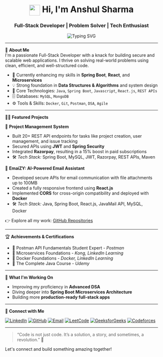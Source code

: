 <h1 align="center">
  <img src="https://media.giphy.com/media/hvRJCLFzcasrR4ia7z/giphy.gif" width="35" style="vertical-align: middle;" />
  Hi, I'm Anshul Sharma
</h1>
<h3 align="center">Full-Stack Developer | Problem Solver | Tech Enthusiast</h3>

<p align="center">
  <img src="https://readme-typing-svg.demolab.com?font=Fira+Code&weight=500&size=22&pause=1000&center=true&vCenter=true&width=435&lines=Passionate+Developer;Spring+Boot+%7C+React+%7C+Node.js;Building+Secure+%26+Scalable+Apps" alt="Typing SVG" />
</p>

---

🚀 **About Me**  
I'm a passionate Full-Stack Developer with a knack for building secure and scalable web applications. I thrive on solving real-world problems using clean, efficient, and well-structured code.

- 🔭 Currently enhancing my skills in **Spring Boot**, **React**, and **Microservices**
- 💡 Strong foundation in **Data Structures & Algorithms** and system design
- 🧰 Core Technologies: `Java`, `Spring Boot`, `Javascript`, `React.js`, `REST APIs`
- 🗄️ Databases: `MySQL`, `MongoDB`
- ⚙️ Tools & Skills: `Docker`, `Git`, `Postman`, `DSA`, `Agile`

---

👨‍💻 **Featured Projects**

🔹 **Project Management System**  
- Built 20+ REST API endpoints for tasks like project creation, user management, and issue tracking  
- Secured APIs using **JWT** and **Spring Security**  
- Integrated **Razorpay**, resulting in a 15% boost in paid subscriptions  
- 🛠️ *Tech Stack:* Spring Boot, MySQL, JWT, Razorpay, REST APIs, Maven

🔹 **EmaiZY: AI-Powered Email Assistant**  
- Developed secure APIs for email communication with file attachments up to 100MB  
- Created a fully responsive frontend using **React.js**  
- Implemented **CORS** for cross-origin compatibility and deployed with **Docker**  
- 🛠️ *Tech Stack:* Java, Spring Boot, React.js, JavaMail API, MySQL, Docker

👉 Explore all my work: [GitHub Repositories](https://github.com/anshulsharma0424?tab=repositories)

---

🏆 **Achievements & Certifications**

- 🥇 Postman API Fundamentals Student Expert - *Postman*  
- 🥇 Microservices Foundations - *Kong, LinkedIn Learning*  
- 🥇 Docker Foundations - *Docker, LinkedIn Learning*  
- 🥇 The Complete Java Course - *Udemy*  

---

🌱 **What I'm Working On**

- Improving my proficiency in **Advanced DSA**
- Diving deeper into **Spring Boot Microservices Architecture**
- Building more **production-ready full-stack apps**

---

🔗 **Connect with Me**

<p align="left">
  <a href="https://www.linkedin.com/in/anshulsharma0424" target="_blank"><img alt="LinkedIn" src="https://img.shields.io/badge/LinkedIn-blue?style=flat&logo=linkedin" /></a>
  <a href="https://github.com/anshulsharma0424" target="_blank"><img alt="GitHub" src="https://img.shields.io/badge/GitHub-000?style=flat&logo=github" /></a>
  <a href="mailto:anshulsharma0424@gmail.com"><img alt="Email" src="https://img.shields.io/badge/Email-white?style=flat&logo=gmail" /></a>
  <a href="https://leetcode.com/u/anshulsharma24/" target="_blank"><img alt="LeetCode" src="https://img.shields.io/badge/LeetCode-FFA116?style=flat&logo=leetcode&logoColor=white"/></a>
  <a href="https://www.geeksforgeeks.org/user/anshul0424/" target="_blank"><img alt="GeeksforGeeks" src="https://img.shields.io/badge/GeeksforGeeks-0F9D58?style=flat&logo=geeksforgeeks&logoColor=white"/></a>
  <a href="https://codeforces.com/profile/anshul0424" target="_blank"><img alt="Codeforces" src="https://img.shields.io/badge/Codeforces-1F8ACB?style=flat&logo=codeforces&logoColor=white"/></a>
</p>

---

> “Code is not just code. It’s a solution, a story, and sometimes, a revolution.” 🚀

Let's connect and build something amazing together!
